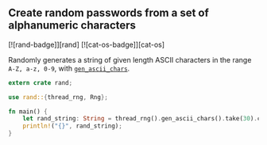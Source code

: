 [ex-rand-passwd]: #ex-rand-passwd
<a name="ex-rand-passwd"></a>
## Create random passwords from a set of alphanumeric characters

[![rand-badge]][rand] [![cat-os-badge]][cat-os]

Randomly generates a string of given length ASCII characters in the range `A-Z, a-z, 0-9`, with [`gen_ascii_chars`].

```rust
extern crate rand;

use rand::{thread_rng, Rng};

fn main() {
    let rand_string: String = thread_rng().gen_ascii_chars().take(30).collect();
    println!("{}", rand_string);
}
```

[`gen_ascii_chars`]: https://docs.rs/rand/0.4/rand/trait.Rng.html#method.gen_ascii_chars
